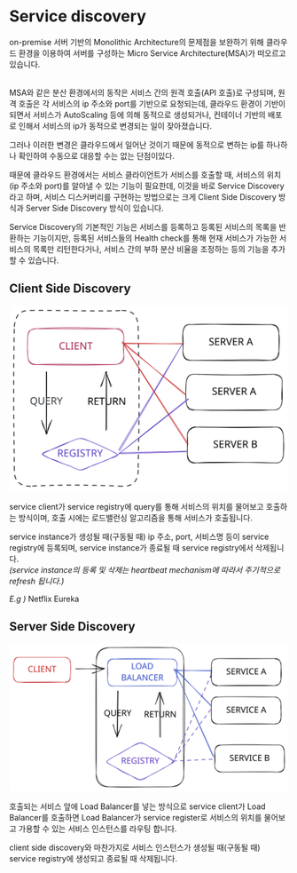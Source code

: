 # Service discovery

on-premise 서버 기반의 Monolithic Architecture의 문제점을 보완하기 위해 클라우드 환경을 이용하여 서버를 구성하는 Micro Service Architecture(MSA)가 떠오르고 있습니다.

\
MSA와 같은 분산 환경에서의 동작은 서비스 간의 원격 호출(API 호출)로 구성되며, 원격 호출은 각 서비스의 ip 주소와 port를 기반으로 요청되는데, 클라우드 환경이 기반이 되면서 서비스가 AutoScaling 등에 의해 동적으로 생성되거나, 컨테이너 기반의 배포로 인해서 서비스의 ip가 동적으로 변경되는 일이 잦아졌습니다.

그러나 이러한 변경은 클라우드에서 일어난 것이기 때문에 동적으로 변하는 ip를 하나하나 확인하여 수동으로 대응할 수는 없는 단점이있다.

때문에 클라우드 환경에서는 서비스 클라이언트가 서비스를 호출할 때, 서비스의 위치(ip 주소와 port)를 알아낼 수 있는 기능이 필요한데, 이것을 바로 Service Discovery라고 하며, 서비스 디스커버리를 구현하는 방법으로는 크게 Client Side Discovery 방식과 Server Side Discovery 방식이 있습니다.

&#x20;

Service Discovery의 기본적인 기능은 서비스를 등록하고 등록된 서비스의 목록을 반환하는 기능이지만, 등록된 서비스들의 Health check를 통해 현재 서비스가 가능한 서비스의 목록만 리턴한다거나, 서비스 간의 부하 분산 비율을 조정하는 등의 기능을 추가할 수 있습니다.

## Client Side Discovery

<img src="../../../.gitbook/assets/file.excalidraw (3).svg" alt="" class="gitbook-drawing">

service client가 service registry에 query를 통해 서비스의 위치를 물어보고 호출하는 방식이며, 호출 시에는 로드밸런싱 알고리즘을 통해 서비스가 호출됩니다.

service instance가 생성될 때(구동될 때) ip 주소, port, 서비스명 등이 service registry에 등록되며, service instance가 종료될 때 service registry에서 삭제됩니다.\
_(service instance의 등록 및 삭제는 heartbeat mechanism에 따라서 주기적으로 refresh 됩니다.)_

_E.g )_ Netflix Eureka

## Server Side Discovery

<img src="../../../.gitbook/assets/file.excalidraw (2).svg" alt="" class="gitbook-drawing">

호출되는 서비스 앞에 Load Balancer를 넣는 방식으로 service client가 Load Balancer를 호출하면 Load Balancer가 service register로 서비스의 위치를 물어보고 가용할 수 있는 서비스 인스턴스를 라우팅 합니다.

client side discovery와 마찬가지로 서비스 인스턴스가 생성될 때(구동될 때) service registry에 생성되고 종료될 때 삭제됩니다.
